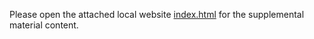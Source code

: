 Please open the attached local website [index.html](index.html) for the supplemental material content.